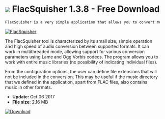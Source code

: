 # ![](https://cdn.softexe.net/static/icon/a/flacsquisher-10791.png) FlacSquisher 1.3.8 - Free Download

```sh
FlacSquisher is a very simple application that allows you to convert music saved in the lossless format of FLAC audio compression to more popular MP3 and OGG files. Thanks to it, we will save valuable space on your computer's hard drive with a slight drop in sound quality, as well as recreate your favorite music collections on smartphones and various types of portable devices (which FLAC format does not support).
```
[![FlacSquisher](https:https://tse4.mm.bing.net/th?id=OIP.Wwv1GZ9ZMkqpWc_1BONr5wHaFs&pid=Api)](https://softexe.net/win/multimedia/audio-utilities/flacsquisher:pRgap.html)

The FlacSquisher tool is characterized by its small size, simple operation and high speed of audio conversion between supported formats. It can work in multithreaded mode, allowing support for various conversion parameters using Lame and Ogg Vorbis codecs. The program allows you to work with entire music libraries (no possibility of indicating individual files).
 
 From the configuration options, the user can define file extensions that will not be included in the conversion. This may be useful if the music directory that we defined in the application, apart from FLAC files, also contains music in other formats.


- **Update:** Oct 06 2017
- **File size:** 2.16 MB

[![Download](https://cdn.softexe.net/static/img/download.png)](https://softexe.net/win/multimedia/audio-utilities/flacsquisher:pRgap.html)

